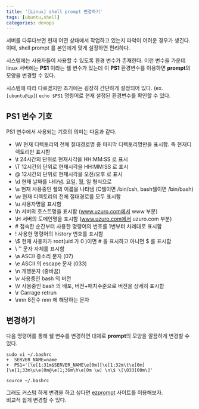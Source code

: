 ```yaml
---
title: '[Linux] shell prompt 변경하기' 
tags: [ubuntu,shell]
categories: devops
---
```


서버를 다루다보면 현재 어떤 상태에서 작업하고 있는지 파악이 어려운 경우가 생긴다.  
이때, shell prompt 를 본인에게 맞게 설정하면 편리하다.


<!--more-->

시스템에는 사용자들이 사용할 수 있도록 환경 변수가 존재한다. 
이런 변수들 가운데 linux 서버에는 **PS1** 이라는 쉘 변수가 있는데 
이 **PS1** 환경변수를 이용하면 **prompt**의 모양을 변경할 수 있다.

시스템에 따라 다르겠지만 초기에는 굉장히 간단하게 설정되어 있다. (ex. `[ubuntu@ip]`)
`echo $PS1` 명령어로 현재 설정된 환경변수를 확인할 수 있다.

## PS1 변수 기호

PS1 변수에서 사용되는 기호의 의미는 다음과 같다.

- \W     현재 디렉토리의 전체 절대경로명 중 마지막 디렉토리명만을 표시함. 즉 현재디렉토리만 표시함 
- \t     24시간의 단위로 현재시각을 HH:MM:SS 로 표시 
- \T     12시간의 단위로 현재시각을 HH:MM:SS 로 표시 
- \@     12시간의 단위로 현재시각을 오전/오후 로 표시 
- \d     현재 날짜를 나타냄. 요일, 월, 일 형식으로 
- \s     현재 사용중인 쉘의 이름을 나타냄 (C쉘이면 /bin/csh, bash쉘이면 /bin/bash) 
- \w     현재 디렉토리의 전체 절대경로를 모두 표시함 
- \u     사용자명을 표시함 
- \h     서버의 호스트명을 표시함 (www.uzuro.com에서 www 부분) 
- \H     서버의 도메인명을 표시함 (www.uzuro.com에서 uzuro.com 부분) 
- \#     접속한 순간부터 사용한 명령어의 번호를 1번부터 차례대로 표시함 
- \!     사용한 명령어의 history 번호를 표시함 
- \\$    현재 사용자가 root(uid 가 0 )이면 # 을 표시하고 아니면 $ 를 표시함 
- \\     '\' 문자 자체를 표시함 
- \a     ASCII 종소리 문자 (07) 
- \e     ASCII 의 escape 문자 (033) 
- \n     개행문자 (줄바꿈) 
- \v     사용중인 bash 의 버전 
- \V     사용중인 bash 의 배포, 버전+패치수준으로 버전을 상세히 표시함 
- \r     Carrage retrun 
- \nnn   8진수 nnn 에 해당하는 문자


## 변경하기

다음 명령어를 통해 쉘 변수를 변경하면 대체로 **prompt**의 모양을 깔끔하게 변경할 수 있다.

```shell
sudo vi ~/.bashrc
+  SERVER_NAME=name
+  PS1='[\e[1;31m$SERVER_NAME\e[0m][\e[1;32m\t\e[0m][\e[1;33m\u\e[0m@\e[1;36m\h\e[0m \w] \n\$ \[\033[00m\]'

source ~/.bashrc
```

그래도 커스텀 하게 변경을 하고 싶다면 [ezprompt](https://ezprompt.net/) 사이트를 이용해보자.  
비교적 쉽게 변경할 수 있다. 